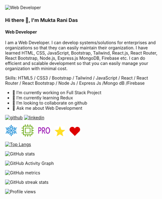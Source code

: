 ![Web Developer](https://www.linkedin.com/in/mukta-rani-das/overlay/background-image/)
### Hi there 👋, I'm Mukta Rani Das
#### Web Developer


I am a Web Developer. I can develop systems/solutions for enterprises and organizations so that they can easily maintain their organization.
 I have learned HTML, CSS, JavaScript, Bootstrap, Tailwind, React.js, React Router, React Bootstrap, Node.js, Express.js MongoDB, Firebase etc.
 I can do efficient and scalable development so that you can easily manage your organization with minimal cost.

Skills: HTML5 / CSS3 / Bootstrap / Tailwind / JavaScript / React / React Router / React Bootstrap / Node Js / Express Js /Mongo dB /Firebase

- 🔭 I’m currently working on Full Stack Project 
- 🌱 I’m currently learning Redux 
- 👯 I’m looking to collaborate on github 
- 💬 Ask me about Web Development 


[<img src='https://cdn.jsdelivr.net/npm/simple-icons@3.0.1/icons/github.svg' alt='github' height='40'>](https://github.com/muktaranidas)  [<img src='https://cdn.jsdelivr.net/npm/simple-icons@3.0.1/icons/linkedin.svg' alt='linkedin' height='40'>](https://www.linkedin.com/in/muktaranidas/)  

<a href='https://archiveprogram.github.com/'><img src='https://raw.githubusercontent.com/acervenky/animated-github-badges/master/assets/acbadge.gif' width='40' height='40'></a> <a href='https://docs.github.com/en/developers'><img src='https://raw.githubusercontent.com/acervenky/animated-github-badges/master/assets/devbadge.gif' width='40' height='40'></a> <a href='https://github.com/pricing'><img src='https://raw.githubusercontent.com/acervenky/animated-github-badges/master/assets/pro.gif' width='40' height='40'></a> <a href='https://stars.github.com/'><img src='https://raw.githubusercontent.com/acervenky/animated-github-badges/master/assets/starbadge.gif' width='35' height='35'></a> <a href='https://docs.github.com/en/github/supporting-the-open-source-community-with-github-sponsors'><img src='https://raw.githubusercontent.com/acervenky/animated-github-badges/master/assets/sponsorbadge.gif' width='35' height='35'></a> 

[![Top Langs](https://github-readme-stats.vercel.app/api/top-langs/?username=muktaranidas)](https://github.com/anuraghazra/github-readme-stats)

![GitHub stats](https://github-readme-stats.vercel.app/api?username=muktaranidas&show_icons=true&count_private=true)  

![GitHub Activity Graph](https://activity-graph.herokuapp.com/graph?username=muktaranidas)  

![GitHub metrics](https://metrics.lecoq.io/muktaranidas)  

![GitHub streak stats](https://streak-stats.demolab.com/?user=muktaranidas)  

![Profile views](https://gpvc.arturio.dev/muktaranidas)  

